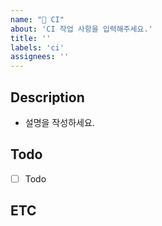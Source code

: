 ```yaml
---
name: "🔄 CI"
about: 'CI 작업 사항을 입력해주세요.'
title: ''
labels: 'ci'
assignees: ''
---
```


## Description
- 설명을 작성하세요.

## Todo
- [ ] Todo

## ETC